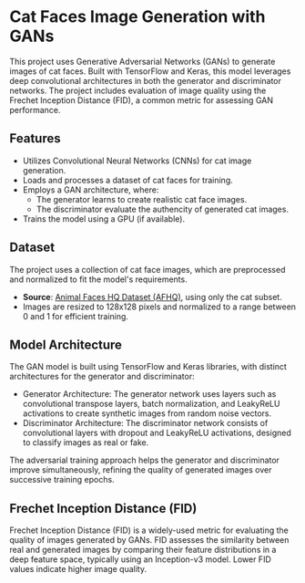 # Cat Faces Image Generation with GANs

This project uses Generative Adversarial Networks (GANs) to generate images of cat faces. Built with TensorFlow and Keras, this model leverages deep convolutional architectures in both the generator and discriminator networks. The project includes evaluation of image quality using the Frechet Inception Distance (FID), a common metric for assessing GAN performance.

## Features

- Utilizes Convolutional Neural Networks (CNNs) for cat image generation.
- Loads and processes a dataset of cat faces for training.
- Employs a GAN architecture, where:
    - The generator learns to create realistic cat face images.
    - The discriminator evaluate the authencity of generated cat images.
- Trains the model using a GPU (if available).

## Dataset
The project uses a collection of cat face images, which are preprocessed and normalized to fit the model's requirements.

- **Source**: [Animal Faces HQ Dataset (AFHQ)](https://github.com/clovaai/stargan-v2/tree/master), using only the cat subset.
- Images are resized to 128x128 pixels and normalized to a range between 0 and 1 for efficient training.

## Model Architecture

The GAN model is built using TensorFlow and Keras libraries, with distinct architectures for the generator and discriminator:

- Generator Architecture: The generator network uses layers such as convolutional transpose layers, batch normalization, and LeakyReLU activations to create synthetic images from random noise vectors.
- Discriminator Architecture: The discriminator network consists of convolutional layers with dropout and LeakyReLU activations, designed to classify images as real or fake.

The adversarial training approach helps the generator and discriminator improve simultaneously, refining the quality of generated images over successive training epochs.

## Frechet Inception Distance (FID)

Frechet Inception Distance (FID) is a widely-used metric for evaluating the quality of images generated by GANs. FID assesses the similarity between real and generated images by comparing their feature distributions in a deep feature space, typically using an Inception-v3 model. Lower FID values indicate higher image quality.
